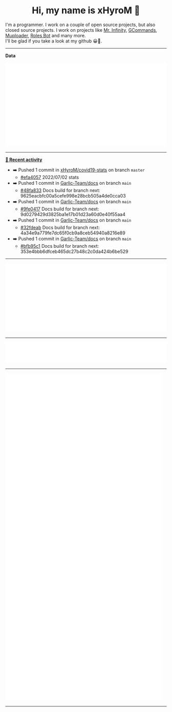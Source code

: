 <p align="center">
    <!-- <img src="https://avatars.githubusercontent.com/u/56601352" width="192" alt="hyro's pfp" /> -->
    <h1 align="center">Hi, my name is xHyroM 👋</h1>
</p>

I'm a programmer. I work on a couple of open source projects, but also closed source projects. I work on projects like [Mr. Infinity](https://discord.com/oauth2/authorize?client_id=720321585625694239&scope=bot%20applications.commands&permissions=8&redirect_uri=https://blobs.gq/imanager&prompt=consent&response_type=code), [GCommands](https://github.com/Garlic-Team/GCommands), [Muploader](https://github.com/xHyroM/Muploder), [Roles Bot](https://github.com/xHyroM/roles-bot) and many more.  
I'll be glad if you take a look at my github 😀👀.

___
**Data**

<img src="https://github.com/xHyroM/xHyroM/blob/master/.cache/base.svg">

___

**[📰 Recent activity](https://github.com/xHyroM)**
* ➡️ Pushed 1 commit in [xHyroM/covid19-stats](https://github.com/xHyroM/covid19-stats) on branch `master`
  * [#efa4057](https://github.com/xHyroM/covid19-stats/commit/efa4057) 2022/07/02 stats
* ➡️ Pushed 1 commit in [Garlic-Team/docs](https://github.com/Garlic-Team/docs) on branch `main`
  * [#48fa833](https://github.com/Garlic-Team/docs/commit/48fa833) Docs build for branch next: 9625eacbfc00a5cefe998e28bcb505a4de0cca03
* ➡️ Pushed 1 commit in [Garlic-Team/docs](https://github.com/Garlic-Team/docs) on branch `main`
  * [#9fe0417](https://github.com/Garlic-Team/docs/commit/9fe0417) Docs build for branch next: 9d0279429d3825ba1e17b01d23a60d0e40f55aa4
* ➡️ Pushed 1 commit in [Garlic-Team/docs](https://github.com/Garlic-Team/docs) on branch `main`
  * [#32fdeab](https://github.com/Garlic-Team/docs/commit/32fdeab) Docs build for branch next: 4a34e9a779fe7dc65f0cb9a8ceb54940a8216e89
* ➡️ Pushed 1 commit in [Garlic-Team/docs](https://github.com/Garlic-Team/docs) on branch `main`
  * [#bfb95c1](https://github.com/Garlic-Team/docs/commit/bfb95c1) Docs build for branch next: 353e4bbb6dfceb465dc27b48c2c0da424b6be529


___

<img src="https://github.com/xHyroM/xHyroM/blob/master/.cache/isocalendar.svg">

___

<img src="https://github.com/xHyroM/xHyroM/blob/master/.cache/languages.svg">

___

<img src="https://github.com/xHyroM/xHyroM/blob/master/.cache/achievements.svg">

___
